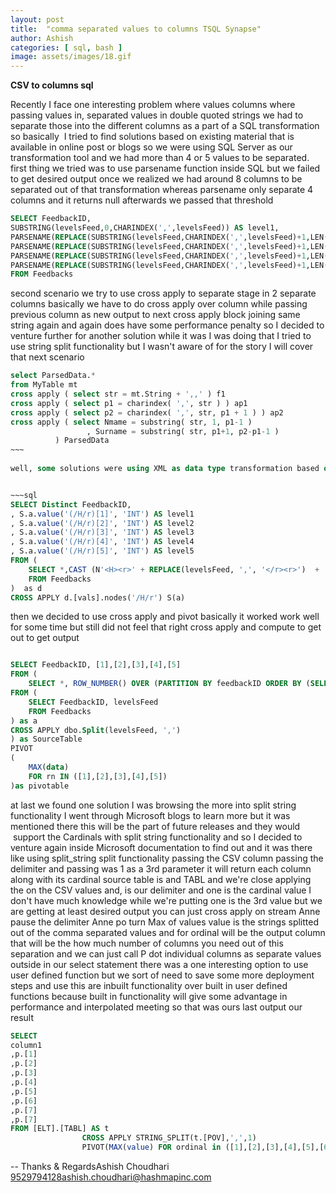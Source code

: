 ```yaml
---
layout: post
title:  "comma separated values to columns TSQL Synapse"
author: Ashish
categories: [ sql, bash ]
image: assets/images/18.gif
---
```


**CSV to columns sql**


Recently I face one interesting problem where values columns where passing values in, separated values in double quoted strings we had to separate those into the different columns as a part of a SQL transformation so basically  I tried to find solutions based on existing material that is available in online post or blogs so we were using SQL Server as our transformation tool and we had more than 4 or 5 values to be separated. first thing we tried was to use parsename function inside SQL but we failed to get desired output once we realized we had around 8 columns to be separated out of that transformation whereas parsename only separate 4 columns and it returns null afterwards we passed that threshold

~~~sql 
SELECT FeedbackID,
SUBSTRING(levelsFeed,0,CHARINDEX(',',levelsFeed)) AS level1,
PARSENAME(REPLACE(SUBSTRING(levelsFeed,CHARINDEX(',',levelsFeed)+1,LEN(levelsFeed)),',','.'),4) AS level2,
PARSENAME(REPLACE(SUBSTRING(levelsFeed,CHARINDEX(',',levelsFeed)+1,LEN(levelsFeed)),',','.'),3) AS level3,
PARSENAME(REPLACE(SUBSTRING(levelsFeed,CHARINDEX(',',levelsFeed)+1,LEN(levelsFeed)),',','.'),2) AS level4,
PARSENAME(REPLACE(SUBSTRING(levelsFeed,CHARINDEX(',',levelsFeed)+1,LEN(levelsFeed)),',','.'),1) AS level5
FROM Feedbacks
~~~


second scenario we try to use cross apply to separate stage in 2 separate columns basically we have to do cross apply over column while passing previous column as new output to next cross apply block joining same string again and again does have some performance penalty so I decided to venture further for another solution while it was I was doing that I tried to use string split functionality but I wasn't aware of for the story I will cover that next scenario

~~~sql 
select ParsedData.* 
from MyTable mt
cross apply ( select str = mt.String + ',,' ) f1
cross apply ( select p1 = charindex( ',', str ) ) ap1
cross apply ( select p2 = charindex( ',', str, p1 + 1 ) ) ap2
cross apply ( select Nmame = substring( str, 1, p1-1 )                   
                 , Surname = substring( str, p1+1, p2-p1-1 )
          ) ParsedData
~~~		  
		  
well, some solutions were using XML as data type transformation based on that we can separate columns into multiple but we are using online solution as data analytics and it does not support some of the SQL Server functionality so XML as data type was out of picture here


~~~sql 
SELECT Distinct FeedbackID, 
, S.a.value('(/H/r)[1]', 'INT') AS level1
, S.a.value('(/H/r)[2]', 'INT') AS level2
, S.a.value('(/H/r)[3]', 'INT') AS level3
, S.a.value('(/H/r)[4]', 'INT') AS level4
, S.a.value('(/H/r)[5]', 'INT') AS level5
FROM (            
    SELECT *,CAST (N'<H><r>' + REPLACE(levelsFeed, ',', '</r><r>')  + '</r> </H>' AS XML) AS [vals]
    FROM Feedbacks 
)  as d
CROSS APPLY d.[vals].nodes('/H/r') S(a)
~~~

then we decided to use cross apply and pivot basically it worked work well for some time but still did not feel that right cross apply and compute to get out to get output

~~~sql 

SELECT FeedbackID, [1],[2],[3],[4],[5]
FROM (
    SELECT *, ROW_NUMBER() OVER (PARTITION BY feedbackID ORDER BY (SELECT  null)) as rn 
FROM (
    SELECT FeedbackID, levelsFeed
    FROM Feedbacks 
) as a
CROSS APPLY dbo.Split(levelsFeed, ',')
) as SourceTable
PIVOT
(
    MAX(data)
    FOR rn IN ([1],[2],[3],[4],[5])
)as pivotable

~~~

at last we found one solution I was browsing the more into split string functionality I went through Microsoft blogs to learn more but it was mentioned there this will be the part of future releases and they would  support the Cardinals with split string functionality and so I decided to venture again inside Microsoft documentation to find out and it was there like using split_string split functionality passing the CSV column passing the delimiter and passing was 1 as a 3rd parameter it will return each column along with its cardinal source table is and TABL and we're close applying the on the CSV values and, is our delimiter and one is the cardinal value I don't have much knowledge while we're putting one is the 3rd value but we are getting at least desired output you can just cross apply on stream Anne pause the delimiter Anne po turn Max of values value is the strings splitted out of the comma separated values and for ordinal will be the output column that will be the how much number of columns you need out of this separation and we can just call P dot individual columns as separate values outside in our select statement there was a one interesting option to use user defined function but we sort of need to save some more deployment steps and use this are inbuilt functionality over built in user defined functions because built in functionality will give some advantage in performance and interpolated meeting so that was ours last output our result


~~~sql 
SELECT 
column1
,p.[1]
,p.[2]
,p.[3]
,p.[4]
,p.[5]
,p.[6]
,p.[7]
,p.[7]
FROM [ELT].[TABL] AS t
                CROSS APPLY STRING_SPLIT(t.[POV],',',1)
                PIVOT(MAX(value) FOR ordinal in ([1],[2],[3],[4],[5],[6],[7],[8])) P

~~~

-- 
Thanks & RegardsAshish Choudhari 9529794128ashish.choudhari@hashmapinc.com